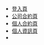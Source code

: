 - [登入頁](https://iotalh.github.io/Digital-Identity-Project/index.html)
- [公司合約頁](https://iotalh.github.io/Digital-Identity-Project/companyContracts.html)
- [個人合約頁](https://iotalh.github.io/Digital-Identity-Project/contractList.html)
- [個人資訊頁](https://iotalh.github.io/Digital-Identity-Project/userInfo.html)
- 